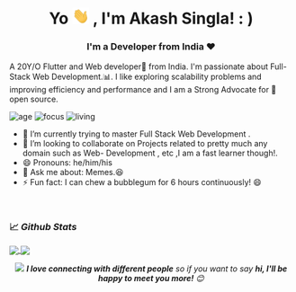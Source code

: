 <h1 align="center">Yo <img src="https://raw.githubusercontent.com/ABSphreak/ABSphreak/master/gifs/Hi.gif" width="30px"> , I'm Akash Singla! : ) </h1>

<h3 align="center">I'm a Developer from India ❤</h3>
  
A 20Y/O Flutter and Web developer🎯 from India. I'm passionate about Full-Stack Web Development.:bar_chart:. I like exploring scalability problems and improving efficiency and performance and I am a Strong Advocate for 📜 open source. 


![age](https://img.shields.io/badge/age-19-blue)
![focus](https://img.shields.io/badge/focus-FullStack-brightgreen)
![living](https://img.shields.io/badge/living-Bathinda-3c9)


- 🌱 I’m currently trying to master Full Stack Web Development .
- 👯 I’m looking to collaborate on Projects related to pretty much any domain such as Web- Development , etc ,I am a fast learner though!.
- 😄 Pronouns: he/him/his
- 💬 Ask me about: Memes.😆
- ⚡ Fun fact: I can chew a bubblegum for 6 hours continuously! 😄 
<br />


### 📈 *Github Stats*
<div float= "left">
<a href="https://github.com/akashsingla786">
<img width="45%" align="center" src="https://github-readme-stats.vercel.app/api?username=akashsingla786&layout=compact&show_icons=true&include_all_commits=true&theme=blue-green&count_private=true">
  </a>
  
<a href="https://github.com/akashsingla786">
<img width="45%" align="center" src="https://github-readme-streak-stats.herokuapp.com/?user=akashsingla786&layout=compact&theme=radical&custom_title=streak-stats-ty&hide_border=false&layout=compact" />
  </a>
</div>






<p align="center">
  <img src="https://media.giphy.com/media/LnQjpWaON8nhr21vNW/giphy.gif" width="60"> <em><b>I love connecting with different people</b> so if you want to say <b>hi, I'll be happy to meet you more!</b> 😊</em>
